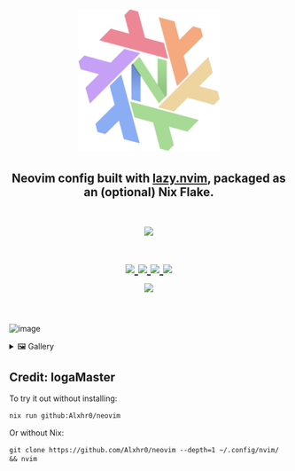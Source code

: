 <h1 align="center"><img src="./.github/assets/nixvim-dark.webp" width=255></h1>
<h2 align="center">Neovim config built with <a href="https://nvchad.com/">lazy.nvim</a>, packaged as an (optional) Nix Flake.</h2>


<h1 align="center">
<a href='#'><img src="https://raw.githubusercontent.com/catppuccin/catppuccin/main/assets/palette/macchiato.png" width="600px"/></a>
  <br>
  <br>
  <div>
    <a href="https://github.com/Iogamaster/Neovim/issues">
        <img src="https://img.shields.io/github/issues/Iogamaster/Neovim?color=fab387&labelColor=303446&style=for-the-badge">
    </a>
    <a href="https://github.com/Iogamaster/Neovim/stargazers">
        <img src="https://img.shields.io/github/stars/Iogamaster/Neovim?color=ca9ee6&labelColor=303446&style=for-the-badge">
    </a>
    <a href="https://github.com/Iogamaster/Neovim">
        <img src="https://img.shields.io/github/repo-size/Iogamaster/Neovim?color=ea999c&labelColor=303446&style=for-the-badge">
    </a>
    <a href="https://github.com/Iogamaster/Neovim/blob/main/.github/LICENCE">
        <img src="https://img.shields.io/static/v1.svg?style=for-the-badge&label=License&message=MIT&logoColor=ca9ee6&colorA=313244&colorB=cba6f7"/>
    </a>
    <br>
    </div>
        <img href="https://builtwithnix.org" src="https://builtwithnix.org/badge.svg"/>
   </h1>
   <br>

![image](https://github.com/IogaMaster/neovim/assets/67164465/c578db4b-6a0a-4aff-b218-c482d8a29363)


<details>
<summary>🖼️ Gallery</summary>

![image](https://github.com/IogaMaster/neovim/assets/67164465/a5e1ef8c-5caf-4241-996d-88677314ca28)
![image](https://github.com/IogaMaster/neovim/assets/67164465/f550bc43-0bf7-4921-afa5-746923ac0165)
</details>

<h2>Credit: IogaMaster</h2>

To try it out without installing:

```sh
nix run github:Alxhr0/neovim
```

Or without Nix:
```
git clone https://github.com/Alxhr0/neovim --depth=1 ~/.config/nvim/ && nvim
```
